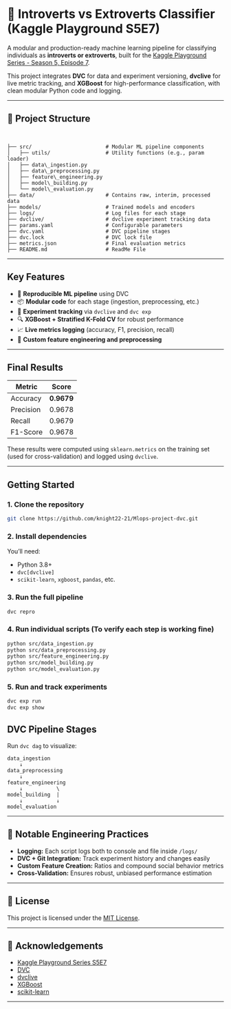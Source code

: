 

# 🧠 Introverts vs Extroverts Classifier (Kaggle Playground S5E7)

A modular and production-ready machine learning pipeline for classifying individuals as **introverts or extroverts**, built for the [Kaggle Playground Series - Season 5, Episode 7](https://www.kaggle.com/competitions/playground-series-s5e7).

This project integrates **DVC** for data and experiment versioning, **dvclive** for live metric tracking, and **XGBoost** for high-performance classification, with clean modular Python code and logging.

---

## 📁 Project Structure

```


├── src/                        # Modular ML pipeline components
│   ├── utils/                  # Utility functions (e.g., param loader)
│   ├── data\_ingestion.py
│   ├── data\_preprocessing.py
│   ├── feature\_engineering.py
│   ├── model\_building.py
│   └── model\_evaluation.py
├── data/                       # Contains raw, interim, processed data
├── models/                     # Trained models and encoders
├── logs/                       # Log files for each stage
├── dvclive/                    # dvclive experiment tracking data
├── params.yaml                 # Configurable parameters
├── dvc.yaml                    # DVC pipeline stages
├── dvc.lock                    # DVC lock file
├── metrics.json                # Final evaluation metrics
├── README.md                   # ReadMe File

````

---

## Key Features

- 🔄 **Reproducible ML pipeline** using DVC
- 📦 **Modular code** for each stage (ingestion, preprocessing, etc.)
- 🧪 **Experiment tracking** via `dvclive` and `dvc exp`
- 🔍 **XGBoost + Stratified K-Fold CV** for robust performance
- 📈 **Live metrics logging** (accuracy, F1, precision, recall)
- 🧹 **Custom feature engineering and preprocessing**

---

##  Final Results

| Metric     | Score     |
|------------|-----------|
| Accuracy   | **0.9679** |
| Precision  | 0.9678    |
| Recall     | 0.9679    |
| F1-Score   | 0.9678    |

These results were computed using `sklearn.metrics` on the training set (used for cross-validation) and logged using `dvclive`.

---

##  Getting Started

### 1. Clone the repository

```bash
git clone https://github.com/knight22-21/Mlops-project-dvc.git
````

### 2. Install dependencies

You’ll need:

* Python 3.8+
* `dvc[dvclive]`
* `scikit-learn`, `xgboost`, `pandas`, etc.

### 3. Run the full pipeline

```bash
dvc repro
```

### 4. Run individual scripts (To verify each step is working fine)

```bash
python src/data_ingestion.py
python src/data_preprocessing.py
python src/feature_engineering.py
python src/model_building.py
python src/model_evaluation.py
```

### 5. Run and track experiments

```bash
dvc exp run
dvc exp show
```


##  DVC Pipeline Stages

Run `dvc dag` to visualize:

```text
data_ingestion
    ↓
data_preprocessing
    ↓
feature_engineering
    ↓           \
model_building  |
    ↓           ↓
model_evaluation
```

---

## 📌 Notable Engineering Practices

* **Logging:** Each script logs both to console and file inside `/logs/`
* **DVC + Git Integration:** Track experiment history and changes easily
* **Custom Feature Creation:** Ratios and compound social behavior metrics
* **Cross-Validation:** Ensures robust, unbiased performance estimation

---

## 📜 License

This project is licensed under the [MIT License](LICENSE).

---

## 🙌 Acknowledgements

* [Kaggle Playground Series S5E7](https://www.kaggle.com/competitions/playground-series-s5e7)
* [DVC](https://dvc.org/)
* [dvclive](https://dvc.org/doc/dvclive)
* [XGBoost](https://xgboost.ai/)
* [scikit-learn](https://scikit-learn.org/)

---



